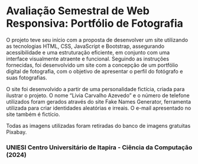 
# Avaliação Semestral de Web Responsiva: Portfólio de Fotografia

O projeto teve seu início com a proposta de desenvolver um site utilizando as tecnologias HTML, CSS, JavaScript e Bootstrap, assegurando acessibilidade e uma estruturação eficiente, em conjunto com uma interface visualmente atraente e funcional. Seguindo as instruções fornecidas, foi desenvolvido um site com a concepção de um portfólio digital de fotografia, com o objetivo de apresentar o perfil do fotógrafo e suas fotografias.

O site foi desenvolvido a partir de uma personalidade fictícia, criada para ilustrar o projeto. O nome “Livia Carvalho Azevedo” e o número de telefone utilizados foram gerados através do site Fake Names Generator, ferramenta utilizada para criar identidades aleatórias e irreais. O e-mail apresentado no site também é fictício.

Todas as imagens utilizadas foram retiradas do banco de imagens gratuitas Pixabay.

### UNIESI Centro Universitário de Itapira - Ciência da Computação (2024)
